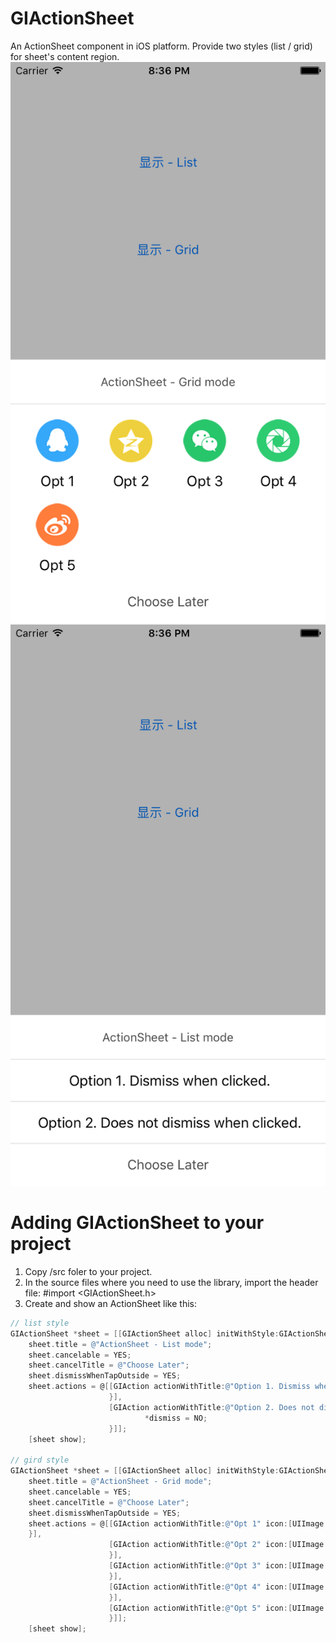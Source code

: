 # GIActionSheet
An ActionSheet component in iOS platform. Provide two styles (list / grid) for sheet's content region.
![grid style](https://github.com/GYJEnjoy/GIActionSheet/blob/master/Docs/demo_grid_style.png) 
![list style](https://github.com/GYJEnjoy/GIActionSheet/blob/master/Docs/demo_list_style.png) 

# Adding GIActionSheet to your project
1. Copy /src foler to your project.
2. In the source files where you need to use the library, import the header file:
#import <GIActionSheet.h>
3. Create and show an ActionSheet like this:
``` objective-c
// list style
GIActionSheet *sheet = [[GIActionSheet alloc] initWithStyle:GIActionSheetStyleList];
    sheet.title = @"ActionSheet - List mode";
    sheet.cancelable = YES;
    sheet.cancelTitle = @"Choose Later";
    sheet.dismissWhenTapOutside = YES;
    sheet.actions = @[[GIAction actionWithTitle:@"Option 1. Dismiss when clicked." icon:nil/*[UIImage imageNamed:@"icon_share_platform_qq_friend"]*/ action:^(BOOL * _Nonnull dismiss) {
                      }],
                      [GIAction actionWithTitle:@"Option 2. Does not dismiss when clicked." action:^(BOOL * _Nonnull dismiss) {
                              *dismiss = NO;
                      }]];
    [sheet show];

// gird style
GIActionSheet *sheet = [[GIActionSheet alloc] initWithStyle:GIActionSheetStyleGrid];
    sheet.title = @"ActionSheet - Grid mode";
    sheet.cancelable = YES;
    sheet.cancelTitle = @"Choose Later";
    sheet.dismissWhenTapOutside = YES;
    sheet.actions = @[[GIAction actionWithTitle:@"Opt 1" icon:[UIImage imageNamed:@"icon_share_platform_qq_friend"] action:^(BOOL * _Nonnull dismiss) {
    }],
                      [GIAction actionWithTitle:@"Opt 2" icon:[UIImage imageNamed:@"icon_share_platform_qq_zone"] action:^(BOOL * _Nonnull dismiss) {
                      }],
                      [GIAction actionWithTitle:@"Opt 3" icon:[UIImage imageNamed:@"icon_share_platform_wechat_friend"] action:^(BOOL * _Nonnull dismiss) {
                      }],
                      [GIAction actionWithTitle:@"Opt 4" icon:[UIImage imageNamed:@"icon_share_platform_wechat_timeline"] action:^(BOOL * _Nonnull dismiss) {
                      }],
                      [GIAction actionWithTitle:@"Opt 5" icon:[UIImage imageNamed:@"icon_share_platform_weibo"] action:^(BOOL * _Nonnull dismiss) {
                      }]];
    [sheet show];
``` 
